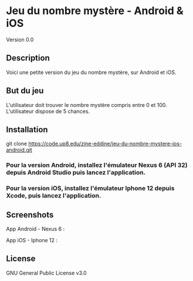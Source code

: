 
# Jeu du nombre mystère - Android & iOS
Version 0.0



## Description
Voici une petite version du jeu du nombre mystère, sur Android et iOS.


## But du jeu
L'utilisateur doit trouver le nombre mystère compris entre 0 et 100.
L'utilisateur dispose de 5 chances.


## Installation

git clone https://code.up8.edu/zine-eddine/jeu-du-nombre-mystere-ios-android.git

### Pour la version Android, installez l'émulateur Nexus 6 (API 32) depuis Android Studio puis lancez l'application.
### Pour la version iOS, installez l'émulateur Iphone 12 depuis Xcode, puis lancez l'application.


## Screenshots
App Android - Nexus 6 :

App iOS - Iphone 12 :



## License
GNU General Public License v3.0
